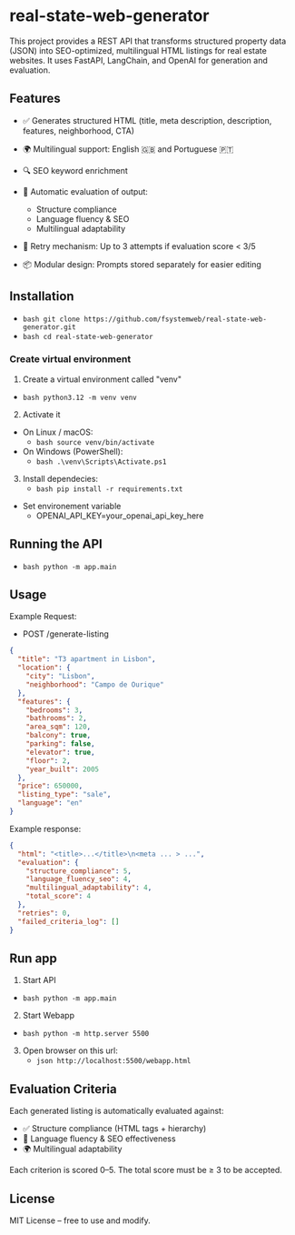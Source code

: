 # real-state-web-generator
This project provides a REST API that transforms structured property data (JSON) into SEO-optimized, multilingual HTML listings for real estate websites.
It uses FastAPI, LangChain, and OpenAI for generation and evaluation.

## Features
- ✅ Generates structured HTML (title, meta description, description, features, neighborhood, CTA)
- 🌍 Multilingual support: English 🇬🇧 and Portuguese  🇵🇹
- 🔍 SEO keyword enrichment
- 🧪 Automatic evaluation of output:
    - Structure compliance
    - Language fluency & SEO
    - Multilingual adaptability

- 🔁 Retry mechanism: Up to 3 attempts if evaluation score < 3/5
- 📦 Modular design: Prompts stored separately for easier editing

## Installation
 - ```bash git clone https://github.com/fsystemweb/real-state-web-generator.git ```
 - ```bash cd real-state-web-generator ```

### Create virtual environment
 1. Create a virtual environment called "venv"
  - ```bash python3.12 -m venv venv ```
 2. Activate it
  * On Linux / macOS:
    - ```bash source venv/bin/activate ```
  * On Windows (PowerShell):
    - ```bash .\venv\Scripts\Activate.ps1 ```
 3. Install dependecies:
    - ```bash pip install -r requirements.txt ```

* Set environement variable
  - OPENAI_API_KEY=your_openai_api_key_here

## Running the API
 - ```bash python -m app.main ```

## Usage
Example Request:
- POST /generate-listing
```json
{
  "title": "T3 apartment in Lisbon",
  "location": {
    "city": "Lisbon",
    "neighborhood": "Campo de Ourique"
  },
  "features": {
    "bedrooms": 3,
    "bathrooms": 2,
    "area_sqm": 120,
    "balcony": true,
    "parking": false,
    "elevator": true,
    "floor": 2,
    "year_built": 2005
  },
  "price": 650000,
  "listing_type": "sale",
  "language": "en"
}
```

Example response: 
```json
{
  "html": "<title>...</title>\n<meta ... > ...",
  "evaluation": {
    "structure_compliance": 5,
    "language_fluency_seo": 4,
    "multilingual_adaptability": 4,
    "total_score": 4
  },
  "retries": 0,
  "failed_criteria_log": []
}
```

## Run app
 1. Start API
  - ```bash python -m app.main ```
 2. Start Webapp
  - ```bash python -m http.server 5500```
 3. Open browser on this url:
    - ```json http://localhost:5500/webapp.html ```


## Evaluation Criteria
Each generated listing is automatically evaluated against:

- ✅ Structure compliance (HTML tags + hierarchy)
- 📣 Language fluency & SEO effectiveness
- 🌍 Multilingual adaptability

Each criterion is scored 0–5. The total score must be ≥ 3 to be accepted.

## License
MIT License – free to use and modify.